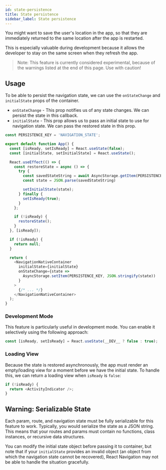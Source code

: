 ```yaml
---
id: state-persistence
title: State persistence
sidebar_label: State persistence
---
```


You might want to save the user's location in the app, so that they are immediately returned to the same location after the app is restarted.

This is especially valuable during development because it allows the developer to stay on the same screen when they refresh the app.

> Note: This feature is currently considered experimental, because of the warnings listed at the end of this page. Use with caution!

## Usage

To be able to persist the navigation state, we can use the `onStateChange` and `initialState` props of the container.

- `onStateChange` - This prop notifies us of any state changes. We can persist the state in this callback.
- `initialState` - This prop allows us to pass an initial state to use for navigation state. We can pass the restored state in this prop.

```js
const PERSISTENCE_KEY = 'NAVIGATION_STATE';

export default function App() {
  const [isReady, setIsReady] = React.useState(false);
  const [initialState, setInitialState] = React.useState();

  React.useEffect(() => {
    const restoreState = async () => {
      try {
        const savedStateString = await AsyncStorage.getItem(PERSISTENCE_KEY);
        const state = JSON.parse(savedStateString)

        setInitialState(state);
      } finally {
        setIsReady(true);
      }
    };

    if (!isReady) {
      restoreState();
    }
  }, [isReady]);

  if (!isReady) {
    return null;
  }

  return (
    <NavigationNativeContainer
      initialState={initialState}
      onStateChange={state =>
        AsyncStorage.setItem(PERSISTENCE_KEY, JSON.stringify(state))
      }
    >
      {/* ... */}
    </NavigationNativeContainer>
  );
}
```

### Development Mode

This feature is particularly useful in development mode. You can enable it selectively using the following approach:

```js
const [isReady, setIsReady] = React.useState(__DEV__ ? false : true);
```

### Loading View

Because the state is restored asynchronously, the app must render an empty/loading view for a moment before we have the initial state. To handle this, we can return a loading view when `isReady` is `false`:

```js
if (!isReady) {
  return <ActivityIndicator />;
}
```

## Warning: Serializable State

Each param, route, and navigation state must be fully serializable for this feature to work. Typically, you would serialize the state as a JSON string. This means that your routes and params must contain no functions, class instances, or recursive data structures.

You can modify the initial state object before passing it to container, but note that if your `initialState` provides an invalid object (an object from which the navigation state cannot be recovered), React Navigation may not be able to handle the situation gracefully.
